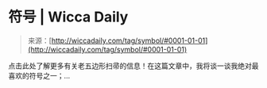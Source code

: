 <!--yml

分类: 未分类

日期: 2024-06-12 18:24:48

-->

# 符号 | Wicca Daily

> 来源：[http://wiccadaily.com/tag/symbol/#0001-01-01](http://wiccadaily.com/tag/symbol/#0001-01-01)

点击此处了解更多有关老五边形扫帚的信息！在这篇文章中，我将谈一谈我绝对最喜欢的符号之一；…
